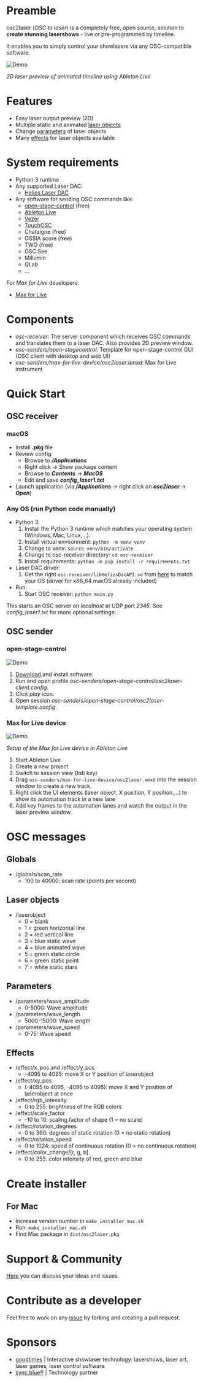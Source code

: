 # Preamble
osc2laser (*OSC to laser*) is a completely free, open source, solution to **create stunning lasershows** - live or pre-programmed by timeline.

It enables you to simply control your showlasers via any OSC-compatible software.

![Demo](osc-senders/max-for-live-device/doc/demo1.gif)

*2D laser preview of animated timeline using Ableton Live*

# Features
- Easy laser output preview (2D)
- Multiple static and animated [laser objects](#laser-objects)
- Change [parameters](#parameters) of laser objects 
- Many [effects](#effects) for laser objects available

# System requirements
- Python 3 runtime
- Any supported Laser DAC:
  - [Helios Laser DAC](https://bitlasers.com/helios-laser-dac/)
- Any software for sending OSC commands like:
  - [open-stage-control](https://openstagecontrol.ammd.net/) (free)
  - [Ableton Live](https://www.ableton.com/live/)
  - [Vezér](https://imimot.com/vezer/)
  - [TouchOSC](https://hexler.net/touchosc)
  - Chataigne (free)
  - OSSIA score (free)
  - TWO (free)
  - OSC See
  - Millumin
  - QLab
  - ...

For *Max for Live* developers:
- [Max for Live](https://www.ableton.com/de/live/max-for-live/)

# Components
- *osc-receiver*: The server component which receives OSC commands and translates them to a laser DAC. Also provides 2D preview window.
- *osc-senders/open-stagecontrol*: Template for open-stage-control GUI (OSC client with desktop and web UI) 
- *osc-senders/max-for-live-device/osc2laser.amxd*: Max for Live instrument 

# Quick Start
## OSC receiver
### macOS
 - Install ***.pkg*** file
 - Review config
   - Browse to ***/Applications***
   - Right click -> Show package content
   - Browse to ***Contents*** -> ***MacOS***
   - Edit and save ***config_laser1.txt***
 - Launch application (via ***/Applications*** -> right click on ***osc2laser*** -> ***Open***)

### Any OS (run Python code manually)
- Python 3:
  1. Install the Python 3 runtime which matches your operating system (Windows, Mac, Linux,...).
  2. Install virtual environment: `python -m venv venv`
  3. Change to venv: `source venv/bin/activate`
  4. Change to osc-receiver directory: `cd osc-receiver`
  5. Install requirements: `python -m pip install -r requirements.txt`
- Laser DAC driver:
  1. Get the right `osc-receiver/libHeliosDacAPI.so` from [here](https://github.com/Grix/helios_dac) to match your OS (driver for x86_64 macOS already included) 
- Run:
  1. Start OSC receiver: `python main.py`

This starts an OSC server on *localhost* at UDP port *2345*.
See *config_laser1.txt* for more optional settings.

## OSC sender
### open-stage-control
![Demo](osc-senders/open-stage-control/doc/open-stage-control-demo.gif)

1. [Download](https://openstagecontrol.ammd.net/download/) and install software.
2. Run and open profile *osc-senders/open-stage-control/osc2laser-client.config*.
3. Click *play* icon.
4. Open session *osc-senders/open-stage-control/osc2laser-template.config*.

### Max for Live device
![Demo](osc-senders/max-for-live-device/doc/setup.gif)

*Setup of the Max for Live device in Ableton Live*

1. Start Ableton Live
2. Create a new project
3. Switch to session view (*tab* key)
4. Drag `osc-senders/max-for-live-device/osc2laser.amxd` into the session window to create a new track.
5. Right click the UI elements (laser object, X position, Y position,...) to show its automation track in a new lane
6. Add key frames to the automation lanes and watch the output in the laser preview window.

# OSC messages
## Globals
- /globals/scan_rate
  - 100 to 40000: scan rate (points per second)

## Laser objects
- /laserobject
  - 0 = blank
  - 1 = green horizontal line
  - 2 = red vertical line
  - 3 = blue static wave
  - 4 = blue animated wave
  - 5 = green static circle
  - 6 = green static point
  - 7 = white static stars

## Parameters
- /parameters/wave_amplitude
  - 0-5000: Wave amplitude
- /parameters/wave_length
  - 5000-15000: Wave length
- /parameters/wave_speed
  - 0-75: Wave speed

## Effects
- /effect/x_pos and /effect/y_pos
  - -4095 to 4095: move X or Y position of laserobject
- /effect/xy_pos
  - (-4095 to 4095, -4095 to 4095): move X and Y position of laserobject at once
- /effect/rgb_intensity
  - 0 to 255: brightness of the RGB colors
- /effect/scale_factor
  - -10 to 10: scaling factor of shape (1 = no scale)
- /effect/rotation_degrees
  - 0 to 360: degrees of static rotation (0 = no static rotation)
- /effect/rotation_speed
  - 0 to 1024: speed of continuous rotation (0 = no continuous rotation)
- /effect/color_change/[r, g, b]
  - 0 to 255: color intensity of red, green and blue

# Create installer
## For Mac
- Increase version number in  `make_installer_mac.sh`
- Run: `make_installer_mac.sh`
- Find Mac package in `dist/osc2laser.pkg`

# Support & Community
[Here](https://github.com/goodtimes-code/osc2laser/discussions) you can discuss your ideas and issues.

# Contribute as a developer
Feel free to work on any [issue](https://github.com/goodtimes-code/osc2laser/issues) by forking and creating a pull request.

# Sponsors
- [goodtimes](https://www.goodtimes.technology) | Interactive showlaser technology: lasershows, laser art, laser games, laser control software
- [sync.blue®](https://www.sync.blue) | Technology partner 

